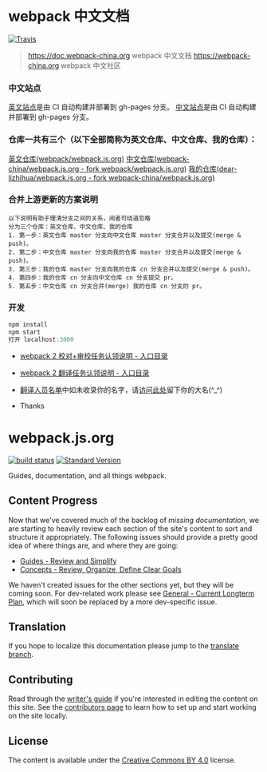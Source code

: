 # webpack 中文文档

[![Travis](https://img.shields.io/travis/webpack-china/webpack.js.org.svg)](https://travis-ci.org/webpack-china/webpack.js.org)

> https://doc.webpack-china.org webpack 中文文档
> https://webpack-china.org webpack 中文社区


### 中文站点
[英文站点](https://webpack.js.org/)是由 CI 自动构建并部署到 gh-pages  分支。
[中文站点](https://doc.webpack-china.org/)是由 CI 自动构建并部署到 gh-pages  分支。

### 仓库一共有三个（以下全部简称为英文仓库、中文仓库、我的仓库）：
[英文仓库(webpack/webpack.js.org)](https://github.com/webpack/webpack.js.org)
[中文仓库(webpack-china/webpack.js.org - fork webpack/webpack.js.org)](https://github.com/webpack-china/webpack.js.org)
[我的仓库(dear-lizhihua/webpack.js.org - fork webpack-china/webpack.js.org)](https://github.com/dear-lizhihua/webpack.js.org)

### 合并上游更新的方案说明
```
以下说明有助于理清分支之间的关系，阅者可绕道忽略
分为三个仓库：英文仓库、中文仓库、我的仓库
1. 第一步：英文仓库 master 分支向中文仓库 master 分支合并以及提交(merge & push)。
2. 第二步：中文仓库 master 分支向我的仓库 master 分支合并以及提交(merge & push)。
3. 第三步：我的仓库 master 分支向我的仓库 cn 分支合并以及提交(merge & push)。
4. 第四步：我的仓库 cn 分支向中文仓库 cn 分支提交 pr。
5. 第五步：中文仓库 cn 分支合并(merge) 我的仓库 cn 分支的 pr。
```

### 开发
```javascript
npm install
npm start
打开 localhost:3000
```


- [webpack 2 校对+审校任务认领说明 - 入口目录](https://github.com/webpack-china/webpack.js.org/issues/169)

- [webpack 2 翻译任务认领说明 - 入口目录](https://github.com/webpack-china/webpack.js.org/issues/17)

- [翻译人员名单](https://doc.webpack-china.org/about/)中如未收录你的名字，请[访问此处](https://github.com/webpack-china/webpack.js.org/issues/180)留下你的大名(^_^)

- Thanks



# webpack.js.org

[![build status](https://secure.travis-ci.org/webpack/webpack.js.org.svg)](http://travis-ci.org/webpack/webpack.js.org)
[![Standard Version](https://img.shields.io/badge/release-standard%20version-brightgreen.svg)](https://github.com/conventional-changelog/standard-version)

Guides, documentation, and all things webpack.


## Content Progress

Now that we've covered much of the backlog of _missing documentation_, we are starting
to heavily review each section of the site's content to sort and structure it appropriately.
The following issues should provide a pretty good idea of where things are, and where
they are going:

- [Guides - Review and Simplify][1]
- [Concepts - Review, Organize, Define Clear Goals][2]

We haven't created issues for the other sections yet, but they will be coming soon. For
dev-related work please see [General - Current Longterm Plan][3], which will soon be
replaced by a more dev-specific issue.


## Translation

If you hope to localize this documentation please jump to the [translate branch][4].


## Contributing

Read through the [writer's guide][7] if you're interested in editing the content on this
site. See the [contributors page][5] to learn how to set up and start working on the site
locally.


## License

The content is available under the [Creative Commons BY 4.0][6] license.


[1]: https://github.com/webpack/webpack.js.org/issues/1258
[2]: https://github.com/webpack/webpack.js.org/issues/1386
[3]: https://github.com/webpack/webpack.js.org/issues/1380
[4]: https://github.com/webpack/webpack.js.org/tree/translation
[5]: https://github.com/webpack/webpack.js.org/blob/master/.github/CONTRIBUTING.md
[6]: https://creativecommons.org/licenses/by/4.0/
[7]: https://webpack.js.org/writers-guide
